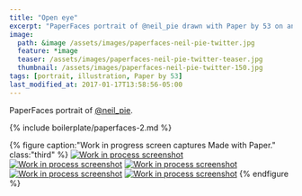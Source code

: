 ```yaml
---
title: "Open eye"
excerpt: "PaperFaces portrait of @neil_pie drawn with Paper by 53 on an iPad."
image: 
  path: &image /assets/images/paperfaces-neil-pie-twitter.jpg 
  feature: *image
  teaser: /assets/images/paperfaces-neil-pie-twitter-teaser.jpg
  thumbnail: /assets/images/paperfaces-neil-pie-twitter-150.jpg
tags: [portrait, illustration, Paper by 53]
last_modified_at: 2017-01-17T13:58:56-05:00
---
```


PaperFaces portrait of [@neil_pie](https://twitter.com/neil_pie).

{% include boilerplate/paperfaces-2.md %}

{% figure caption:"Work in progress screen captures Made with Paper." class:"third" %}
[![Work in process screenshot](/assets/images/paperfaces-neil-pie-process-1-600.jpg)](/assets/images/paperfaces-neil-pie-process-1-lg.jpg)
[![Work in process screenshot](/assets/images/paperfaces-neil-pie-process-2-600.jpg)](/assets/images/paperfaces-neil-pie-process-2-lg.jpg)
[![Work in process screenshot](/assets/images/paperfaces-neil-pie-process-3-600.jpg)](/assets/images/paperfaces-neil-pie-process-3-lg.jpg)
[![Work in process screenshot](/assets/images/paperfaces-neil-pie-process-4-600.jpg)](/assets/images/paperfaces-neil-pie-process-4-lg.jpg)
[![Work in process screenshot](/assets/images/paperfaces-neil-pie-process-5-600.jpg)](/assets/images/paperfaces-neil-pie-process-5-lg.jpg)
{% endfigure %}
